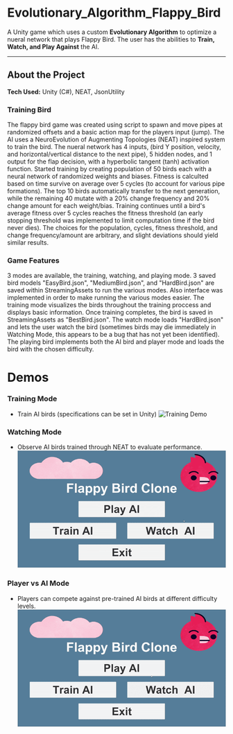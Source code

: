 # Evolutionary_Algorithm_Flappy_Bird

A Unity game which uses a custom **Evolutionary Algorithm** to optimize a nueral network that plays Flappy Bird. The user has the abilities to **Train, Watch, and Play Against** the AI.

---

## About the Project

**Tech Used:** Unity (C#), NEAT, JsonUtility

### Training Bird
The flappy bird game was created using script to spawn and move pipes at randomized offsets and a basic action map for the players input (jump). The AI uses a NeuroEvolution of Augmenting Topologies (NEAT) inspired system to train the bird. The nueral network has 4 inputs, (bird Y position, velocity, and horizontal/vertical distance to the next pipe), 5 hidden nodes, and 1 output for the flap decision, with a hyperbolic tangent (tanh) activation function. Started training by creating  population of 50 birds each with a neural network of randomized weights and biases. Fitness is calculted based on time survive on average over 5 cycles (to account for various pipe formations). The top 10 birds automatically transfer to the next generation, while the remaining 40 mutate with a 20% change frequency and 20% change amount for each weight/bias. Training continues until a bird's average fitness over 5 cycles reaches the fitness threshold (an early stopping threshold was implemented to limit computation time if the bird never dies). The choices for the population, cycles, fitness threshold, and change frequency/amount are arbitrary, and slight deviations should yield similar results.

### Game Features
3 modes are available, the training, watching, and playing mode. 3 saved bird models "EasyBird.json", "MediumBird.json", and "HardBird.json" are saved within StreamingAssets to run the various modes. Also interface was implemented in order to make running the various modes easier. The training mode visualizes the birds throughout the training proccess and displays basic information. Once training completes, the bird is saved in StreamingAssets as "BestBird.json". The watch mode loads "HardBird.json" and lets the user watch the bird (sometimes birds may die immediately in Watching Mode, this appears to be a bug that has not yet been identified). The playing bird implements both the AI bird and player mode and loads the bird with the chosen difficulty.

# Demos

### Training Mode
- Train AI birds (specifications can be set in Unity)
![Training Demo](Assets/Images/trainingBird.gif)

### Watching Mode
- Observe AI birds trained through NEAT to evaluate performance.
![Watching Demo](Assets/Images/watchBird.gif)

### Player vs AI Mode
- Players can compete against pre-trained AI birds at different difficulty levels.
![Battle Demo](Assets/Images/battleBird.gif)
